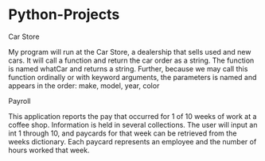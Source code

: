 # Python-Projects

Car Store

My program will run at the Car Store, a dealership that sells used and new cars. It will call a function and return the car order as a string. The function is named whatCar and returns a string. Further, because we may call this function ordinally or with keyword arguments, the parameters is named and appears in the order: make, model, year, color


Payroll

This application reports the pay that occurred for 1 of 10 weeks of work at a coffee shop. Information is held in several collections. The user will input an int 1 through 10, and paycards for that week can be retrieved from the weeks dictionary. Each paycard represents an employee and the number of hours worked that week.
